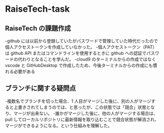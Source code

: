 # RaiseTech-task

## RaiseTech の課題作成

-github には以前から登録していたがパスワードで管理していた時代だったので個人アクセストークンを作成していなかった。 -個人アクセストークン（PAT）は github API またはコマンドラインを使用するときに github への認証でパスワードの代わりとなることを学んだ。
-cloud9 のターミナルからの作成ではなく vscode と GitHubDesktop で作成したため、今後ターミナルからの作成にも慣れる必要がある

## ブランチに関する疑問点

-複数名でブランチを切った場合、1 人目がマージした後に、別の人がマージすると上書きされてしまうのでは、と思ったが、この状態では「競合」状態となり、マージが出来ない。 -誰かがマージした後に、他の人がマージする場合は、pull してローカルリポジトリに最新情報を取り込むことで競合状態が解消され、マージができるようになる。という仕組みを理解した。
